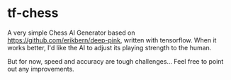 # tf-chess


A very simple Chess AI Generator based on https://github.com/erikbern/deep-pink, written with tensorflow. When it works better, I'd like the AI to adjust its playing strength to the human.

But for now, speed and accuracy are tough challenges... Feel free to point out any improvements.